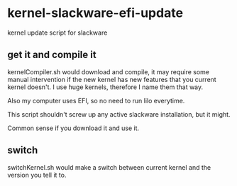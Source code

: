 # kernel-slackware-efi-update
kernel update script for slackware 

## get it and compile it
kernelCompiler.sh would download and compile, it may require some manual intervention if the new kernel has new features that you current kernel doesn't. I use huge kernels, therefore I name them that way. 

Also my computer uses EFI, so no need to run lilo everytime.

This script shouldn't screw up any active slackware installation, but it might.

Common sense if you download it and use it.

## switch 
switchKernel.sh would make a switch between current kernel and the version you tell it to.


